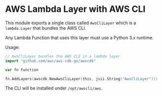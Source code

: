 # AWS Lambda Layer with AWS CLI

This module exports a single class called `AwsCliLayer` which is a `lambda.Layer` that bundles the AWS CLI.

Any Lambda Function that uses this layer must use a Python 3.x runtime.

Usage:

```go
// AwsCliLayer bundles the AWS CLI in a lambda layer
import "github.com/aws/aws-cdk-go/awscdk"

var fn function

fn.AddLayers(awscdk.NewAwsCliLayer(this, jsii.String("AwsCliLayer")))
```

The CLI will be installed under `/opt/awscli/aws`.
